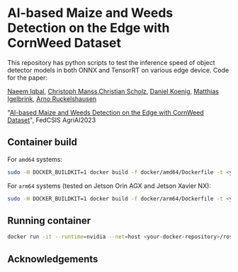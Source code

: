 # AI-based Maize and Weeds Detection on the Edge with CornWeed Dataset
This repository has python scripts to test the inference speed of object detector models in both ONNX and TensorRT on various edge device. 
Code for the paper:

[Naeem Iqbal](https://www.dfki.de/web/ueber-uns/mitarbeiter/person/naiq01), [Christoph Manss](https://www.dfki.de/web/ueber-uns/mitarbeiter/person/chma05),[Christian Scholz](https://www.hs-osnabrueck.de/forschung/recherche/laboreinrichtungen-und-versuchsbetriebe/labor-fuer-mikro-und-optoelektronik/team/#c605134), [Daniel Koenig](https://www.hs-osnabrueck.de/forschung/recherche/laboreinrichtungen-und-versuchsbetriebe/labor-fuer-mikro-und-optoelektronik/team/#c759389), [Matthias Igelbrink](https://www.hs-osnabrueck.de/forschung/recherche/laboreinrichtungen-und-versuchsbetriebe/labor-fuer-mikro-und-optoelektronik/team/#c605123), [Arno Ruckelshausen](	https://www.hs-osnabrueck.de/forschung/recherche/laboreinrichtungen-und-versuchsbetriebe/labor-fuer-mikro-und-optoelektronik/team/#c15056) 

"[AI-based Maize and Weeds Detection on the Edge with CornWeed Dataset](https://annals-csis.org/proceedings/2023/pliks/2125.pdf)", FedCSIS AgriAI2023

## Container build
For `amd64` systems:
```bash
sudo -H DOCKER_BUILDKIT=1 docker build -f docker/amd64/Dockerfile -t <your-docker-repository>/ros_inference:noetic_onnx .
```
For `arm64` systems (tested on Jetson Orin AGX and Jetson Xavier NX):
```bash
sudo -H DOCKER_BUILDKIT=1 docker build -f docker/arm64/Dockerfile -t <your-docker-repository>/ros_inference:noetic_onnx .
```
## Running container
```bash
docker run -it --runtime=nvidia --net=host <your-docker-repository>/ros_inference:noetic_onnx 
```
 
## Acknowledgements
